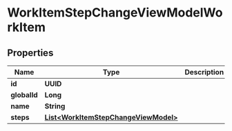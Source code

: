 

# WorkItemStepChangeViewModelWorkItem


## Properties

| Name | Type | Description | Notes |
|------------ | ------------- | ------------- | -------------|
|**id** | **UUID** |  |  [optional] |
|**globalId** | **Long** |  |  [optional] |
|**name** | **String** |  |  [optional] |
|**steps** | [**List&lt;WorkItemStepChangeViewModel&gt;**](WorkItemStepChangeViewModel.md) |  |  [optional] |



